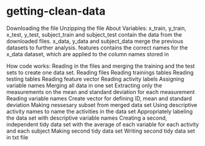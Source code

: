 # getting-clean-data
Downloading the file
Unzipping the file
About Variables:
x_train, y_train, x_test, y_test, subject_train and subject_test contain the data from the downloaded files.
x_data, y_data and subject_data merge the previous datasets to further analysis.
features contains the correct names for the x_data dataset, which are applied to the column names stored in

How code works:
Reading in the files and merging the training and the test sets to create one data set.
Reading files
Reading trainings tables
Reading testing tables
Reading feature vector
Reading activity labels
Assigning variable names
Merging all data in one set
Extracting only the measurements on the mean and standard deviation for each measurement
Reading variable names
Create vector for defining ID, mean and standard deviation
Making nessesary subset from merged data set
Using descriptive activity names to name the activities in the data set
Appropriately labeling the data set with descriptive variable names
Creating a second, independent tidy data set with the average of each variable for each activity and each subject
Making second tidy data set
Writing second tidy data set in txt file
